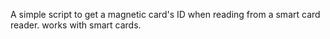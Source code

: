 A simple script to get a magnetic card's ID when reading from a smart card reader. works with smart cards.
